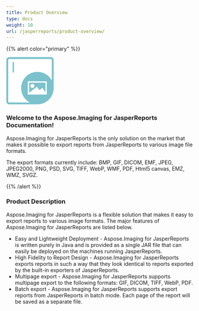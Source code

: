 ```yaml
---
title: Product Overview
type: docs
weight: 10
url: /jasperreports/product-overview/
---
```


{{% alert color="primary" %}}

![todo:image_alt_text](logo128.png)

### **Welcome to the Aspose.Imaging for JasperReports Documentation!**

Aspose.Imaging for JasperReports is the only solution on the market that makes it possible to export reports from JasperReports to various image file formats.

The export formats currently include: BMP, GIF, DICOM, EMF, JPEG, JPEG2000, PNG, PSD, SVG, TIFF, WebP, WMF, PDF, Html5 canvas, EMZ, WMZ, SVGZ.

{{% /alert %}}

### **Product Description**

Aspose.Imaging for JasperReports is a flexible solution that makes it easy to export reports to various image formats. The major features of Aspose.Imaging for JasperReports are listed below.

- Easy and Lightweight Deployment - Aspose.Imaging for JasperReports is written purely in Java and is provided as a single JAR file that can easily be deployed on the machines running JasperReports.
- High Fidelity to Report Design - Aspose.Imaging for JasperReports exports reports in such a way that they look identical to reports exported by the built-in exporters of JasperReports.
- Multipage export -  Aspose.Imaging for JasperReports supports multipage export to the following formats:  GIF, DICOM, TIFF, WebP, PDF.
- Batch export - Aspose.Imaging for JasperReports supports export reports from JasperReports in batch mode. Each page of the report will be saved as a separate file.

